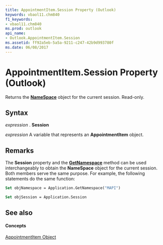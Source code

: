 ```yaml
---
title: AppointmentItem.Session Property (Outlook)
keywords: vbaol11.chm840
f1_keywords:
- vbaol11.chm840
ms.prod: outlook
api_name:
- Outlook.AppointmentItem.Session
ms.assetid: ff92a5eb-5a5a-9211-c247-42b9d993780f
ms.date: 06/08/2017
---
```



# AppointmentItem.Session Property (Outlook)

Returns the  **[NameSpace](Outlook.NameSpace.md)** object for the current session. Read-only.


## Syntax

 _expression_ . **Session**

 _expression_ A variable that represents an **AppointmentItem** object.


## Remarks

The  **Session** property and the **[GetNamespace](Outlook.Application.GetNamespace.md)** method can be used interchangeably to obtain the **NameSpace** object for the current session. Both members serve the same purpose. For example, the following statements do the same function:


```vb
Set objNamespace = Application.GetNamespace("MAPI") 
```


```vb
Set objSession = Application.Session
```


## See also


#### Concepts


[AppointmentItem Object](Outlook.AppointmentItem.md)

